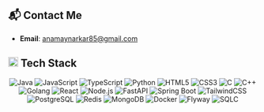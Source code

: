 ## 📬 Contact Me

- **Email**: anamaynarkar85@gmail.com

## <img src = "https://media2.giphy.com/media/QssGEmpkyEOhBCb7e1/giphy.gif?cid=ecf05e47a0n3gi1bfqntqmob8g9aid1oyj2wr3ds3mg700bl&rid=giphy.gif" width = "20"> Tech Stack

<div align="center">
  <img src="https://img.shields.io/badge/-Java-000?style=for-the-badge&logo=java&logoColor=white" alt="Java" />
  <img src="https://img.shields.io/badge/-JavaScript-000?style=for-the-badge&logo=javascript&logoColor=white" alt="JavaScript" />
  <img src="https://img.shields.io/badge/-TypeScript-000?style=for-the-badge&logo=typescript&logoColor=white" alt="TypeScript" />
  <img src="https://img.shields.io/badge/-Python-000?style=for-the-badge&logo=python&logoColor=white" alt="Python" />
  <img src="https://img.shields.io/badge/-HTML5-000?style=for-the-badge&logo=html5&logoColor=white" alt="HTML5" />
  <img src="https://img.shields.io/badge/-CSS3-000?style=for-the-badge&logo=css3&logoColor=white" alt="CSS3" />
  <img src="https://img.shields.io/badge/-C-000?style=for-the-badge&logo=c&logoColor=white" alt="C" />
  <img src="https://img.shields.io/badge/-C%2B%2B-000?style=for-the-badge&logo=c%2B%2B&logoColor=white" alt="C++" />
  <img src="https://img.shields.io/badge/-Golang-000?style=for-the-badge&logo=go&logoColor=white" alt="Golang" />
  <img src="https://img.shields.io/badge/-React-000?style=for-the-badge&logo=react&logoColor=white" alt="React" />
  <img src="https://img.shields.io/badge/-Node.js-000?style=for-the-badge&logo=node.js&logoColor=white" alt="Node.js" />
  <img src="https://img.shields.io/badge/FastAPI-000?style=for-the-badge&logo=fastapi&logoColor=white" alt="FastAPI" />
  <img src="https://img.shields.io/badge/-Spring%20Boot-000?style=for-the-badge&logo=springboot&logoColor=white" alt="Spring Boot" />
  <img src="https://img.shields.io/badge/-TailwindCSS-000?style=for-the-badge&logo=tailwind-css&logoColor=white" alt="TailwindCSS" /> 
  <img src="https://img.shields.io/badge/-PostgreSQL-000?style=for-the-badge&logo=postgresql&logoColor=white" alt="PostgreSQL" />
  <img src="https://img.shields.io/badge/-Redis-000?style=for-the-badge&logo=redis&logoColor=white" alt="Redis" />
  <img src="https://img.shields.io/badge/-MongoDB-000?style=for-the-badge&logo=mongodb&logoColor=white" alt="MongoDB" />
  <img src="https://img.shields.io/badge/-Docker-000?style=for-the-badge&logo=docker&logoColor=white" alt="Docker" />
  <img src="https://img.shields.io/badge/-Flyway-000?style=for-the-badge&logo=goose&logoColor=white" alt="Flyway" />
  <img src="https://img.shields.io/badge/-SQLC-000?style=for-the-badge&logo=sqlc&logoColor=white" alt="SQLC" />
</div>

